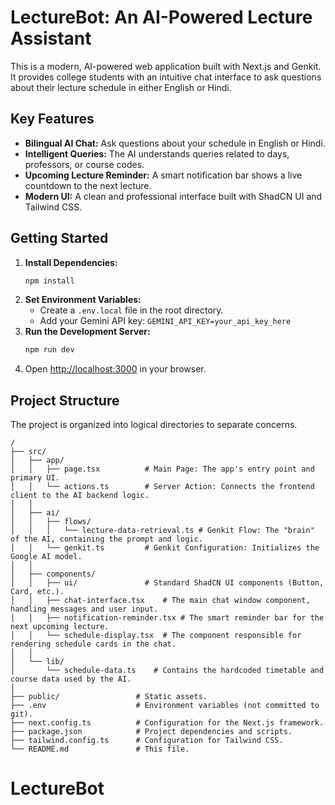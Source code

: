 # LectureBot: An AI-Powered Lecture Assistant

This is a modern, AI-powered web application built with Next.js and Genkit. It provides college students with an intuitive chat interface to ask questions about their lecture schedule in either English or Hindi.

## Key Features

*   **Bilingual AI Chat:** Ask questions about your schedule in English or Hindi.
*   **Intelligent Queries:** The AI understands queries related to days, professors, or course codes.
*   **Upcoming Lecture Reminder:** A smart notification bar shows a live countdown to the next lecture.
*   **Modern UI:** A clean and professional interface built with ShadCN UI and Tailwind CSS.

## Getting Started

1.  **Install Dependencies:**
    ```bash
    npm install
    ```
2.  **Set Environment Variables:**
    *   Create a `.env.local` file in the root directory.
    *   Add your Gemini API key: `GEMINI_API_KEY=your_api_key_here`
3.  **Run the Development Server:**
    ```bash
    npm run dev
    ```
4.  Open [http://localhost:3000](http://localhost:3000) in your browser.


## Project Structure

The project is organized into logical directories to separate concerns.

```
/
├── src/
│   ├── app/
│   │   ├── page.tsx          # Main Page: The app's entry point and primary UI.
│   │   └── actions.ts        # Server Action: Connects the frontend client to the AI backend logic.
│   │
│   ├── ai/
│   │   ├── flows/
│   │   │   └── lecture-data-retrieval.ts # Genkit Flow: The "brain" of the AI, containing the prompt and logic.
│   │   └── genkit.ts         # Genkit Configuration: Initializes the Google AI model.
│   │
│   ├── components/
│   │   ├── ui/               # Standard ShadCN UI components (Button, Card, etc.).
│   │   ├── chat-interface.tsx    # The main chat window component, handling messages and user input.
│   │   ├── notification-reminder.tsx # The smart reminder bar for the next upcoming lecture.
│   │   └── schedule-display.tsx  # The component responsible for rendering schedule cards in the chat.
│   │
│   └── lib/
│       └── schedule-data.ts    # Contains the hardcoded timetable and course data used by the AI.
│
├── public/                 # Static assets.
├── .env                    # Environment variables (not committed to git).
├── next.config.ts          # Configuration for the Next.js framework.
├── package.json            # Project dependencies and scripts.
├── tailwind.config.ts      # Configuration for Tailwind CSS.
└── README.md               # This file.
```
# LectureBot
